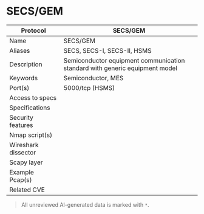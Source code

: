 # SECS/GEM

| Protocol | SECS/GEM |
|---|---|
| Name | SECS/GEM |
| Aliases | SECS, SECS-I, SECS-II, HSMS |
| Description | Semiconductor equipment communication standard with generic equipment model |
| Keywords | Semiconductor, MES |
| Port(s) | 5000/tcp (HSMS) |
| Access to specs |  |
| Specifications |  |
| Security features |  |
| Nmap script(s) |  |
| Wireshark dissector |  |
| Scapy layer |  |
| Example Pcap(s) |  |
| Related CVE |  |



> All unreviewed AI-generated data is marked with `*`.
